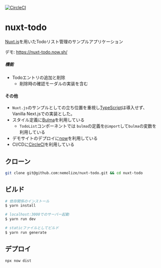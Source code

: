 [![CircleCI](https://circleci.com/gh/nemolize/nuxt-todo.svg?style=svg)](https://circleci.com/gh/nemolize/nuxt-todo)

# nuxt-todo

[Nuxt.js](https://nuxtjs.org)を用いたTodoリスト管理のサンプルアプリケーション

デモ: https://nuxt-todo.now.sh/

##### 機能
* Todoエントリの追加と削除
  * 削除時の確認モーダルの実装を含む

#### その他
* `Nuxt.js`のサンプルとしての立ち位置を重視し[TypeScript](https://www.typescriptlang.org/)は導入せず、Vanilla Next.jsでの実装とした。
* スタイル定義に[Bulma](http://bulma.io)を利用している
  * `TodoList`コンポーネントでは `bulma`の定義を`@import`して`bulma`の変数を利用している
* デモサイトのデプロイに[now](https://zeit.co/now)を利用している
* CI/CDに[CircleCI](https://circleci.com)を利用している

## クローン

```bash
git clone git@github.com:nemolize/nuxt-todo.git && cd nuxt-todo
```

## ビルド

```bash
# 依存関係のインストール
$ yarn install

# localhost:3000でのサーバー起動
$ yarn run dev

# staticファイルとしてビルド
$ yarn run generate
```

## デプロイ
```bash
npx now dist
```
